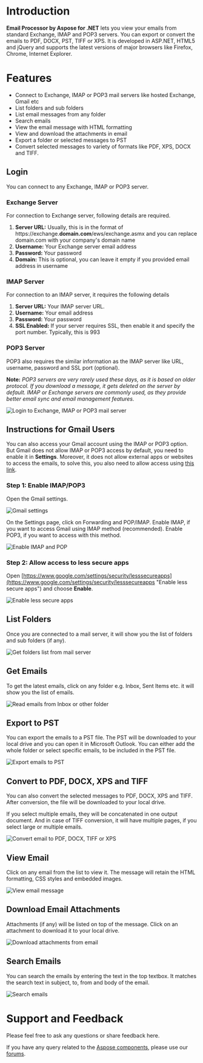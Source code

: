 # **Introduction**

**Email Processor by Aspose for .NET** lets you view your emails from standard Exchange, IMAP and POP3 servers. You can export or convert the emails to PDF, DOCX, PST, TIFF or XPS. It is developed in ASP.NET, HTML5 and jQuery and supports the latest versions of major browsers like Firefox, Chrome, Internet Explorer.

# Features

*   Connect to Exchange, IMAP or POP3 mail servers like hosted Exchange, Gmail etc
*   List folders and sub folders
*   List email messages from any folder
*   Search emails
*   View the email message with HTML formatting
*   View and download the attachments in email
*   Export a folder or selected messages to PST
*   Convert selected messages to variety of formats like PDF, XPS, DOCX and TIFF.

## Login

You can connect to any Exchange, IMAP or POP3 server.

### Exchange Server

For connection to Exchange server, following details are required.

1.  **Server URL:** Usually, this is in the format of https://exchange.**domain.com**/ews/exchange.asmx and you can replace domain.com with your company's domain name
2.  **Username:** Your Exchange server email address
3.  **Password:** Your password
4.  **Domain:** This is optional, you can leave it empty if you provided email address in username

### IMAP Server

For connection to an IMAP server, it requires the following details

1.  **Server URL:** Your IMAP server URL.
2.  **Username:** Your email address
3.  **Password:** Your password
4.  **SSL Enabled:** If your server requires SSL, then enable it and specify the port number. Typically, this is 993

### POP3 Server

POP3 also requires the similar information as the IMAP server like URL, username, password and SSL port (optional).

**Note:** _POP3 servers are very rarely used these days, as it is based on older protocol. If you download a message, it gets deleted on the server by default. IMAP or Exchange servers are commonly used, as they provide better email sync and email management features._

![Login to Exchange, IMAP or POP3 mail server](https://i1.code.msdn.s-msft.com/email-processor-by-aspose-ebed3ee0/image/file/131708/1/01-login.png)

## Instructions for Gmail Users

You can also access your Gmail account using the IMAP or POP3 option. But Gmail does not allow IMAP or POP3 access by default, you need to enable it in **Settings**. Moreover, it does not allow external apps or websites to access the emails, to solve this, you also need to allow access using [ this link](https://www.google.com/settings/security/lesssecureapps).

### Step 1: Enable IMAP/POP3

Open the Gmail settings.

![Gmail settings](https://i1.code.msdn.s-msft.com/email-processor-by-aspose-ebed3ee0/image/file/131709/1/01-settings.png)

On the Settings page, click on Forwarding and POP/IMAP. Enable IMAP, if you want to access Gmail using IMAP method (recommended). Enable POP3, if you want to access with this method.

![Enable IMAP and POP](https://i1.code.msdn.s-msft.com/email-processor-by-aspose-ebed3ee0/image/file/131710/1/02-enable-imap.png)

### Step 2: Allow access to less secure apps

Open&nbsp;[https://www.google.com/settings/security/lesssecureapps](https://www.google.com/settings/security/lesssecureapps "Enable less secure apps")&nbsp;and choose **Enable**.

![Enable less secure apps](https://i1.code.msdn.s-msft.com/email-processor-by-aspose-ebed3ee0/image/file/131711/1/04-enable-sign-in-access.png)

## List Folders

Once you are connected to a mail server, it will show you the list of folders and sub folders (if any).

![Get folders list from mail server](https://i1.code.msdn.s-msft.com/email-processor-by-aspose-ebed3ee0/image/file/131712/1/02-list-folders.png)

## Get Emails

To get the latest emails, click on any folder e.g. Inbox, Sent Items etc. it will show you the list of emails.

![Read emails from Inbox or other folder](https://i1.code.msdn.s-msft.com/email-processor-by-aspose-ebed3ee0/image/file/131713/1/03-list-emails.png)

## Export to PST

You can export the emails to a PST file. The PST will be downloaded to your local drive and you can open it in Microsoft Outlook. You can either add the whole folder or select specific emails, to be included in the PST file.

![Export emails to PST](https://i1.code.msdn.s-msft.com/email-processor-by-aspose-ebed3ee0/image/file/131714/1/04-pst-export.png)

## Convert to PDF, DOCX, XPS and TIFF

You can also convert the selected messages to PDF, DOCX, XPS and TIFF. After conversion, the file will be downloaded to your local drive.

If you select multiple emails, they will be concatenated in one output document. And in case of TIFF conversion, it will have multiple pages, if you select large or multiple emails.

![Convert email to PDF, DOCX, TIFF or XPS](https://i1.code.msdn.s-msft.com/email-processor-by-aspose-ebed3ee0/image/file/131715/1/05-convert-pdf-docx-tiff-xps.png)

## View Email

Click on any email from the list to view it. The message will retain the HTML formatting, CSS styles and embedded images.

![View email message](https://i1.code.msdn.s-msft.com/email-processor-by-aspose-ebed3ee0/image/file/131716/1/06-view-email.png)

## Download Email Attachments

Attachments (if any) will be listed on top of the message. Click on an attachment to download it to your local drive.

![Download attachments from email](https://i1.code.msdn.s-msft.com/email-processor-by-aspose-ebed3ee0/image/file/131717/1/07-download-attachments.png)

## Search Emails

You can search the emails by entering the text in the top textbox. It matches the search text in subject, to, from and body of the email.

![Search emails](https://i1.code.msdn.s-msft.com/email-processor-by-aspose-ebed3ee0/image/file/131718/1/08-search-emails.png)

# Support and Feedback

Please feel free to ask any questions or share feedback here.

If you have any query related to the [ Aspose components](http://www.aspose.com/.net/total-component.aspx "Aspose components"), please use our [ forums](http://www.aspose.com/community/forums/default.aspx "Aspose forums").